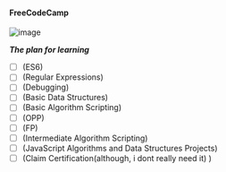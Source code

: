 #### FreeCodeCamp
![image](https://github.com/xedera/freecodecamp-javascript-mission/blob/main/freecodecamp.JPG)

***The plan for learning***
- [ ] (ES6)
- [ ] (Regular Expressions)
- [ ] (Debugging)
- [ ] (Basic Data Structures)
- [ ] (Basic Algorithm Scripting)
- [ ] (OPP)
- [ ] (FP)
- [ ] (Intermediate Algorithm Scripting)
- [ ] (JavaScript Algorithms and Data Structures Projects)
- [ ] (Claim Certification(although, i dont really need it) )

